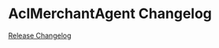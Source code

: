 # AclMerchantAgent Changelog

[Release Changelog](https://github.com/spryker/acl-merchant-agent/releases)
